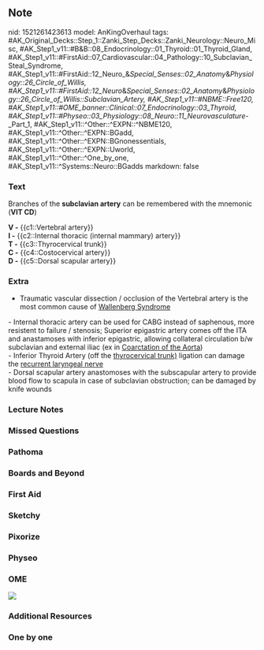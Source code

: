 ## Note
nid: 1521261423613
model: AnKingOverhaul
tags: #AK_Original_Decks::Step_1::Zanki_Step_Decks::Zanki_Neurology::Neuro_Misc, #AK_Step1_v11::#B&B::08_Endocrinology::01_Thyroid::01_Thyroid_Gland, #AK_Step1_v11::#FirstAid::07_Cardiovascular::04_Pathology::10_Subclavian_Steal_Syndrome, #AK_Step1_v11::#FirstAid::12_Neuro_&_Special_Senses::02_Anatomy_&_Physiology::26_Circle_of_Willis, #AK_Step1_v11::#FirstAid::12_Neuro_&_Special_Senses::02_Anatomy_&_Physiology::26_Circle_of_Willis::Subclavian_Artery, #AK_Step1_v11::#NBME::Free120, #AK_Step1_v11::#OME_banner::Clinical::07_Endocrinology::03_Thyroid, #AK_Step1_v11::#Physeo::03_Physiology::08_Neuro::11_Neurovasculature_-_Part_1, #AK_Step1_v11::^Other::^EXPN::^NBME120, #AK_Step1_v11::^Other::^EXPN::BGadd, #AK_Step1_v11::^Other::^EXPN::BGnonessentials, #AK_Step1_v11::^Other::^EXPN::Uworld, #AK_Step1_v11::^Other::^One_by_one, #AK_Step1_v11::^Systems::Neuro::BGadds
markdown: false

### Text
Branches of the <b>subclavian artery</b> can be remembered with the
mnemonic (<b>VIT CD</b>)
<div style="centerbox">
  <div class="mnemonics">
    <div>
      <b>V -</b> {{c1::Vertebral artery}}
    </div>
    <div>
      <b>I -</b> {{c2::Internal thoracic (internal mammary)
      artery}}
    </div>
    <div>
      <b>T -</b> {{c3::Thyrocervical trunk}}
    </div>
    <div>
      <b>C -</b> {{c4::Costocervical artery}}
    </div>
    <div>
      <b>D -</b> {{c5::Dorsal scapular artery}}
    </div>
  </div>
</div>

### Extra
- Traumatic vascular dissection / occlusion of the Vertebral artery
is the most common cause of <u>Wallenberg Syndrome</u>
<div>
  - Internal thoracic artery can be used for CABG instead of
  saphenous, more resistent to failure / stenosis; Superior
  epigastric artery comes off the ITA and anastamoses with inferior
  epigastric, allowing collateral circulation b/w subclavian and
  external iliac (ex in <u>Coarctation of the Aorta</u>)
</div>
<div>
  - Inferior Thyroid Artery (off the <u>thyrocervical trunk)</u>
  ligation can damage the <u>recurrent laryngeal nerve</u>
</div>
<div>
  - Dorsal scapular artery anastomoses with the subscapular artery
  to provide blood flow to scapula in case of subclavian
  obstruction; can be damaged by knife wounds
</div>

### Lecture Notes


### Missed Questions


### Pathoma


### Boards and Beyond


### First Aid


### Sketchy


### Pixorize


### Physeo


### OME
<div class="ome-widget">
  <a href=
  "https://onlinemeded.org/spa/endocrinology/thyroid/acquire?ref=anki">
  <img src="_OME_AnkiFlashcards_Lesson_5.png"></a>
</div>

### Additional Resources


### One by one

